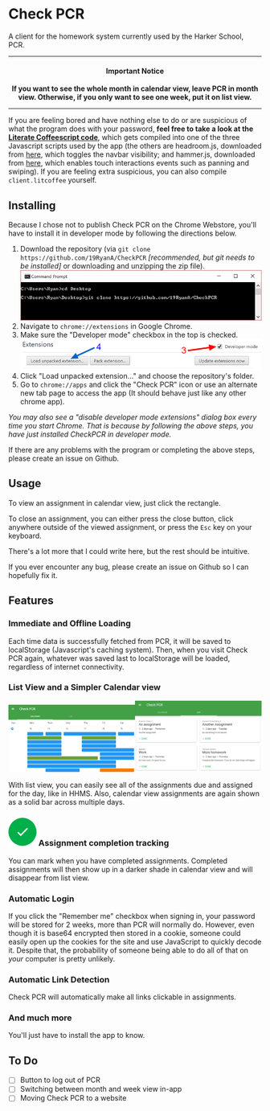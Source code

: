 Check PCR
========

A client for the homework system currently used by the Harker School, PCR.

********************************************************************************************************************************************************************
#### <center>Important Notice</center>
**<center>If you want to see the whole month in calendar view, leave PCR in month view. Otherwise, if you only want to see one week, put it on list view.</center>**
********************************************************************************************************************************************************************

If you are feeling bored and have nothing else to do or are suspicious of what the program does with your password, **feel free to take a look at the [Literate Coffeescript code](client.litcoffee)**, which gets compiled into one of the three Javascript scripts used by the app (the others are headroom.js, downloaded from [here](http://wicky.nillia.ms/headroom.js/), which toggles the navbar visibility; and hammer.js, downloaded from [here](http://hammerjs.github.io/dist/hammer.min.js), which enables touch interactions events such as panning and swiping). If you are feeling extra suspicious, you can also compile `client.litcoffee` yourself.

Installing
----------
Because I chose not to publish Check PCR on the Chrome Webstore, you'll have to install it in developer mode by following the directions below.

1. Download the repository (via `git clone https://github.com/19RyanA/CheckPCR` *[recommended, but git needs to be installed]* or downloading and unzipping the zip file).
![Downloading](images/download.png)
2. Navigate to `chrome://extensions` in Google Chrome.
3. Make sure the "Developer mode" checkbox in the top is checked.
![Developer mode](images/developer.png?raw=true)
4. Click "Load unpacked extension..." and choose the repository's folder.
5. Go to `chrome://apps` and click the "Check PCR" icon or use an alternate new tab page to access the app (It should behave just like any other chrome app).

*You may also see a "disable developer mode extensions" dialog box every time you start Chrome. That is because by following the above steps, you have just installed CheckPCR in developer mode.*

If there are any problems with the program or completing the above steps, please create an issue on Github.

Usage
-----
To view an assignment in calendar view, just click the rectangle.

To close an assignment, you can either press the close button, click anywhere outside of the viewed assignment, or press the `Esc` key on your keyboard.

There's a lot more that I could write here, but the rest should be intuitive.

If you ever encounter any bug, please create an issue on Github so I can hopefully fix it.

Features
--------
### Immediate and Offline Loading
Each time data is successfully fetched from PCR, it will be saved to localStorage (Javascript's caching system).
Then, when you visit Check PCR again, whatever was saved last to localStorage will be loaded, regardless of internet connectivity.

### List View and a Simpler Calendar view
<img src="https://raw.githubusercontent.com/19RyanA/CheckPCR/master/images/calendar.png" width="50%"><img src="https://raw.githubusercontent.com/19RyanA/CheckPCR/master/images/list.png" width="50%">

With list view, you can easily see all of the assignments due and assigned for the day, like in HHMS.
Also, calendar view assignments are again shown as a solid bar across multiple days.

### ![Calendar View](images/check.png?raw=true) Assignment completion tracking
You can mark when you have completed assignments. Completed assignments will then show up in a darker shade in calendar view and will disappear from list view.

### Automatic Login
If you click the "Remember me" checkbox when signing in, your password will be stored for 2 weeks, more than PCR will normally do. However, even though it is base64 encrypted then stored in a cookie, someone could easily open up the cookies for the site and use JavaScript to quickly decode it. Despite that, the probability of someone being able to do all of that on *your* computer is pretty unlikely.

### Automatic Link Detection
Check PCR will automatically make all links clickable in assignments.

### And much more
You'll just have to install the app to know.

To Do
-----

- [ ] Button to log out of PCR
- [ ] Switching between month and week view in-app
- [ ] Moving Check PCR to a website
